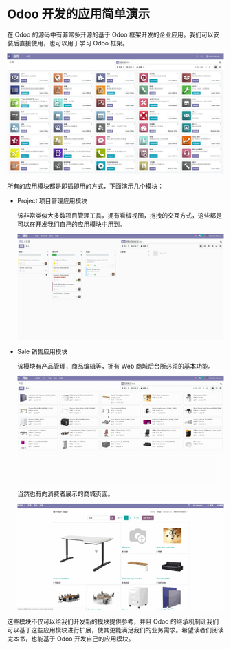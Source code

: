 # Odoo 开发的应用简单演示

在 Odoo 的源码中有非常多开源的基于 Odoo 框架开发的企业应用。我们可以安装后直接使用，也可以用于学习 Odoo 框架。

![odoo-addons](../assets/images/odoo-addons.png)  

所有的应用模块都是即插即用的方式，下面演示几个模块：

* Project 项目管理应用模块
  
    该非常类似大多数项目管理工具，拥有看板视图，拖拽的交互方式，这些都是可以在开发我们自己的应用模块中用到。
    
    ![project](../assets/images/project.gif)

* Sale 销售应用模块
  
    该模块有产品管理，商品编辑等，拥有 Web 商城后台所必须的基本功能。  
    
    ![sale](../assets/images/sale.gif)
    
    当然也有向消费者展示的商城页面。  
    
    ![sale](../assets/images/sale-web.gif)

这些模块不仅可以给我们开发新的模块提供参考，并且 Odoo 的继承机制让我们可以基于这些应用模块进行扩展，使其更能满足我们的业务需求。希望读者们阅读完本书，也能基于 Odoo 开发自己的应用模块。